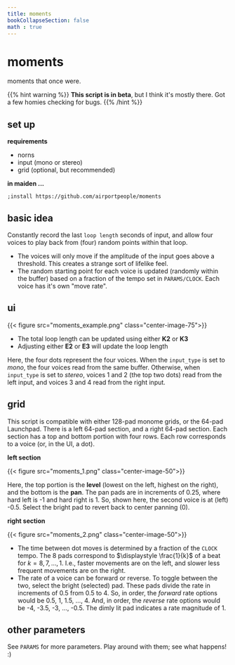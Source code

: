 ```yaml
---
title: moments
bookCollapseSection: false
math : true
---
```


# moments

moments that once were.

{{% hint warning %}}
**This script is in beta**, but I think it's mostly there. Got a few homies checking for bugs.
{{% /hint %}}

## set up

**requirements**

- norns
- input (mono or stereo)
- grid (optional, but recommended)

**in maiden ...**

```
;install https://github.com/airportpeople/moments
```

## basic idea

Constantly record the last `loop length` seconds of input, and allow four voices to play back from (four) random points within that loop.

- The voices will only move if the amplitude of the input goes above a threshold. This creates a strange sort of lifelike feel.
- The random starting point for each voice is updated (randomly within the buffer) based on a fraction of the tempo set in `PARAMS/CLOCK`. Each voice has it's own "move rate".

## ui

{{< figure src="moments_example.png" class="center-image-75">}}

- The total loop length can be updated using either **K2** or **K3**
- Adjusting either **E2** or **E3** will update the loop length

Here, the four dots represent the four voices. When the `input_type` is set to *mono*, the four voices read from the same buffer. Otherwise, when `input_type` is set to *stereo*, voices 1 and 2 (the top two dots) read from the left input, and voices 3 and 4 read from the right input.

## grid

This script is compatible with either 128-pad monome grids, or the 64-pad Launchpad. There is a left 64-pad section, and a right 64-pad section. Each section has a top and bottom portion with four rows. Each row corresponds to a voice (or, in the UI, a dot).

**left section**

{{< figure src="moments_1.png" class="center-image-50">}}

Here, the top portion is the **level** (lowest on the left, highest on the right), and the bottom is the **pan**. The pan pads are in increments of 0.25, where hard left is -1 and hard right is 1. So, shown here, the second voice is at (left) -0.5. Select the bright pad to revert back to center panning (0).

**right section**

{{< figure src="moments_2.png" class="center-image-50">}}

- The time between dot moves is determined by a fraction of the `CLOCK` tempo. The 8 pads correspond to $\displaystyle \frac{1}{k}$ of a beat for $k = 8, 7, ..., 1$. I.e., faster movements are on the left, and slower less frequent movements are on the right.
- The rate of a voice can be forward or reverse. To toggle between the two, select the bright (selected) pad. These pads divide the rate in increments of 0.5 from 0.5 to 4. So, in order, the *forward* rate options would be 0.5, 1, 1.5, ..., 4. And, in order, the *reverse* rate options would be -4, -3.5, -3, ..., -0.5. The dimly lit pad indicates a rate magnitude of 1.

## other parameters

See `PARAMS` for more parameters. Play around with them; see what happens! :)